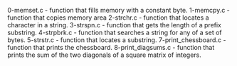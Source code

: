 0-memset.c - function that fills memory with a constant byte.
1-memcpy.c - function that copies memory area
2-strchr.c - function that locates a character in a string.
3-strspn.c - function that gets the length of a prefix substring.
4-strpbrk.c - function that searches a string for any of a set of bytes.
5-strstr.c -  function that locates a substring.
7-print_chessboard.c - function that prints the chessboard.
8-print_diagsums.c - function that prints the sum of the two diagonals of a square matrix of integers.

